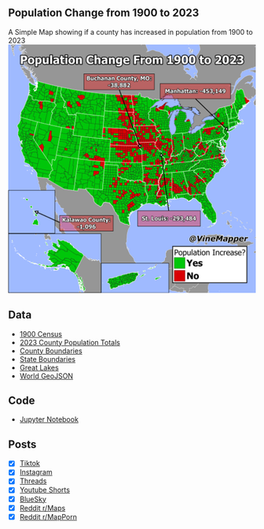 ## Population Change from 1900 to 2023
A Simple Map showing if a county has increased in population from 1900 to 2023
![Map](Population_Change_1900_to_2023.png)

## Data
* [1900 Census](https://www.nber.org/research/data/census-us-decennial-county-population-data-1900-1990)
* [2023 County Population Totals](https://www2.census.gov/programs-surveys/popest/datasets/2020-2023/counties/totals/)
* [County Boundaries](https://www.census.gov/geographies/mapping-files/time-series/geo/carto-boundary-file.html)
* [State Boundaries](https://www.census.gov/geographies/mapping-files/time-series/geo/carto-boundary-file.html)
* [Great Lakes](https://usicecenter.gov/Products/GreatLakesData)
* [World GeoJSON](https://public.opendatasoft.com/explore/dataset/world-administrative-boundaries/export/?flg=en-us)

## Code
* [Jupyter Notebook](FormatData.ipynb)

## Posts
- [x] [Tiktok](https://www.tiktok.com/@vinemapper/video/7444737418118303018)
- [x] [Instagram](https://www.instagram.com/p/DDXYXxaPBSj/)
- [x] [Threads](https://www.threads.net/@vinemapper/post/DDXYY6wPnla)
- [x] [Youtube Shorts](https://youtube.com/shorts/C_FxcruUAoM)
- [x] [BlueSky](https://bsky.app/profile/vinemapper.bsky.social/post/3lcv7kw7on222)
- [x] [Reddit r/Maps](https://www.reddit.com/r/Maps/comments/1haegkh/population_increase_or_decrease_from_1900_to_2023/)
- [x] [Reddit r/MapPorn](https://www.reddit.com/r/MapPorn/comments/1haefun/population_increase_or_decrease_from_1900_to_2023/)
